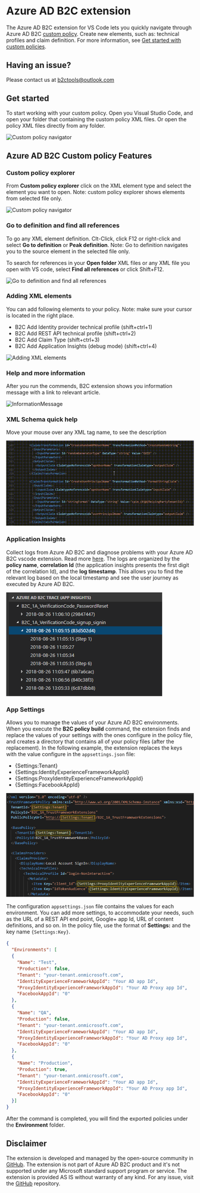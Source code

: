 # Azure AD B2C extension

The Azure AD B2C extension for VS Code lets you quickly navigate through Azure AD B2C [custom policy](https://docs.microsoft.com/en-us/azure/active-directory-b2c/active-directory-b2c-overview-custom). Create new elements, such as: technical profiles and claim definition. For more information, see [Get started with custom policies](https://docs.microsoft.com/en-us/azure/active-directory-b2c/active-directory-b2c-get-started-custom).

## Having an issue?
Please contact us at b2ctools@outlook.com

## Get started
To start working with your custom policy. Open you Visual Studio Code, and open your folder that containing the custom policy XML files. Or open the policy XML files directly from any folder.

![Custom policy navigator](media/openfolder.png)

## Azure AD B2C Custom policy Features
### Custom policy explorer
From **Custom policy explorer** click on the XML element type and select the element you want to open. Note: custom policy explorer shows elements from  selected file only.

![Custom policy navigator](media/explorer.png)

### Go to definition and find all references
To go any XML element definition. Clt-Click, click F12 or right-click and select **Go to definition** or **Peak definition**. Note: Go to definition navigates you to the source element in the selected file only.

To search for references in your **Open folder** XML files or any XML file you open with VS code, select **Find all references** or click Shift+F12.

![Go to definition and find all references](media/goto.png)

### Adding XML elements
You can add following elements to your policy. Note: make sure your cursor is located in the right place.
* B2C Add Identity provider technical profile (shift+ctrl+1)
* B2C Add REST API technical profile (shift+ctrl+2)
* B2C Add Claim Type (shift+ctrl+3)
* B2C Add Application Insights (debug mode) (shift+ctrl+4)

![Adding XML elements](media/commands.png)

### Help and more information
After you run the commends, B2C extension shows you information message with a link to relevant article.

![InformationMessage](media/moreinfo.png)

### XML Schema quick help

Move your mouse over any XML tag name, to see the description

![XML Schema quick help](media/hover.gif)

### Application Insights
Collect logs from Azure AD B2C and diagnose problems with your Azure AD B2C vscode extension. Read more [here](https://github.com/yoelhor/aad-b2c-vs-code-extension/blob/master/src/help/app-insights.md). The logs are organized by the **policy name**, **correlation Id** (the application insights presents the first digit of the correlation Id), and the **log timestamp**. This allows you to find the relevant log based on the local timestamp and see the user journey as executed by Azure AD B2C.

![Application Insights](media/ai.png)

### App Settings
Allows you to manage the values of your Azure AD B2C environments. When you execute the **B2C policy build** command, the extension finds and replace the values of your settings with the ones configure in the policy file, and creates a directory that contains all of your policy files (after the replacement). In the following example, the extension replaces the keys with the value configure in the `appsettings.json` file: 
- {Settings:Tenant}
- {Settings:IdentityExperienceFrameworkAppId}
- {Settings:ProxyIdentityExperienceFrameworkAppId}
- {Settings:FacebookAppId}

![App Settings](media/app-settings.png)

The configuration `appsettings.json` file contains the values for each environment. You can add more settings, to accommodate your needs, such as the URL of a REST API end point, Google+ app Id, URL of content definitions, and so on. In the policy file, use the format of **Settings:** and the key name `{Settings:Key}`.

```JSON
{
  "Environments": [
  {
    "Name": "Test",
    "Production": false,
    "Tenant": "your-tenant.onmicrosoft.com",
    "IdentityExperienceFrameworkAppId": "Your AD app Id",
    "ProxyIdentityExperienceFrameworkAppId": "Your AD Proxy app Id",
    "FacebookAppId": "0"
  },
  {
    "Name": "QA",
    "Production": false,
    "Tenant": "your-tenant.onmicrosoft.com",
    "IdentityExperienceFrameworkAppId": "Your AD app Id",
    "ProxyIdentityExperienceFrameworkAppId": "Your AD Proxy app Id",
    "FacebookAppId": "0"
  },
  {
    "Name": "Production",
    "Production": true,
    "Tenant": "your-tenant.onmicrosoft.com",
    "IdentityExperienceFrameworkAppId": "Your AD app Id",
    "ProxyIdentityExperienceFrameworkAppId": "Your AD Proxy app Id",
    "FacebookAppId": "0"
  }]
}
```

After the command is completed, you will find the exported policies under the **Environment** folder.


## Disclaimer
The extension is developed and managed by the open-source community in [GitHub](https://github.com/yoelhor/aad-b2c-tools.git). The extension is not part of Azure AD B2C product and it's not supported under any Microsoft standard support program or service. The extension is provided AS IS without warranty of any kind. For any issue, visit the [GitHub](https://github.com/yoelhor/aad-b2c-tools.git) repository.
